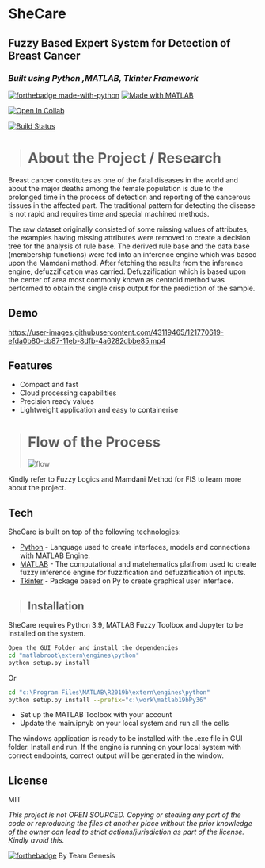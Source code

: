 # SheCare
## Fuzzy Based Expert System for Detection of Breast Cancer
### _Built using Python ,MATLAB, Tkinter Framework_

[![forthebadge made-with-python](http://ForTheBadge.com/images/badges/made-with-python.svg)](https://www.python.org/)
[![Made with MATLAB](https://img.shields.io/badge/Built%20With-MATLAB-blue?style=for-the-badge&logo=appveyor)](https://in.mathworks.com/?s_tid=gn_logo)


[![Open In Collab](https://colab.research.google.com/assets/colab-badge.svg)](https://colab.research.google.com/drive/1kdziARCjrVUgYILNEDWGcxMoEQVpXybS?usp=sharing)


[![Build Status](https://travis-ci.org/joemccann/dillinger.svg?branch=master)](https://travis-ci.org/joemccann/dillinger)


> # About the Project / Research


Breast cancer constitutes as one of the fatal diseases in the world and about the major deaths among the female population is due to the prolonged time in the process of detection and reporting of the cancerous tissues in the affected part. The traditional pattern for detecting the disease is not rapid and requires time and special machined methods.

The raw dataset originally consisted of some missing values of attributes, the examples having missing attributes were removed to create a decision tree for the analysis of rule base. The derived rule base and the data base (membership functions) were fed into an inference engine which was based upon the Mamdani method. After fetching the results from the inference engine, defuzzification was carried. Defuzzification which is based upon the center of area most commonly known as centroid method was performed to obtain the single crisp output for the prediction of the sample. 

## Demo

https://user-images.githubusercontent.com/43119465/121770619-efda0b80-cb87-11eb-8dfb-4a6282dbbe85.mp4

## Features

- Compact and fast
- Cloud processing capabilities
- Precision ready values
- Lightweight application and easy to containerise

> # Flow of the Process
> ![flow](https://user-images.githubusercontent.com/43119465/121770749-d2f20800-cb88-11eb-9de1-03b7d9076f15.png)

Kindly refer to Fuzzy Logics and Mamdani Method for FIS to learn more about the project.


## Tech
SheCare is built on top of the following technologies: 

- [Python](https://www.python.org) - Language used to create interfaces, models and connections with MATLAB Engine.
- [MATLAB](https://in.mathworks.com/products/matlab.html) - The computational and matehematics platfrom used to create fuzzy inference engine for fuzzification and defuzzification of inputs.
- [Tkinter](https://docs.python.org/3/library/tkinter.html) - Package based on Py to create graphical user interface. 


> ## Installation

SheCare requires Python 3.9, MATLAB Fuzzy Toolbox and Jupyter to be installed on the system.


```sh
Open the GUI Folder and install the dependencies
cd "matlabroot\extern\engines\python"
python setup.py install

```
Or
```sh
cd "c:\Program Files\MATLAB\R2019b\extern\engines\python" 
python setup.py install --prefix="c:\work\matlab19bPy36"
```
- Set up the MATLAB Toolbox with your account
- Update the main.ipnyb on your local system and run all the cells

The windows application is ready to be installed with the .exe file in GUI folder. Install and run. If the engine is running on your local system with correct endpoints, correct output will be generated in the window.

## License
MIT

_This project is not OPEN SOURCED. Copying or stealing any part of the code or reproducing the files at another place without the prior knowledge of the owner can lead to strict actions/jurisdiction as part of the license. Kindly avoid this._

[![forthebadge](https://forthebadge.com/images/badges/built-with-love.svg)](https://forthebadge.com)  By Team Genesis









